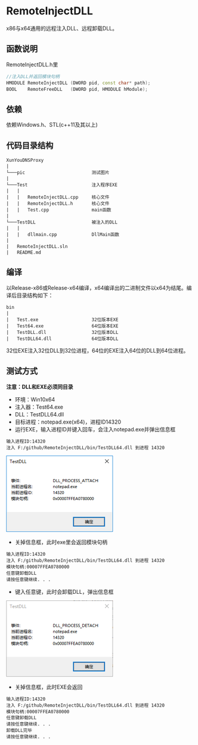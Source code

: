 # RemoteInjectDLL
  x86与x64通用的远程注入DLL、远程卸载DLL。

## 函数说明
  RemoteInjectDLL.h里
```cpp
//注入DLL并返回模块句柄
HMODULE	RemoteInjectDLL	(DWORD pid, const char* path);
BOOL	RemoteFreeDLL	(DWORD pid, HMODULE hModule);
```

## 依赖
  依赖Windows.h、STL(c++11及其以上)

## 代码目录结构
```
XunYouDNSProxy
|
└───pic							测试图片
|
└───Test						注入程序EXE
|	|	
|	|	RemoteInjectDLL.cpp		核心文件
|	|	RemoteInjectDLL.h		核心文件
|	|	Test.cpp				main函数
|
└───TestDLL						被注入的DLL
|	|
|	|	dllmain.cpp				DllMain函数
|
|	RemoteInjectDLL.sln
|   README.md
```

## 编译
  以Release-x86或Release-x64编译，x64编译出的二进制文件以x64为结尾。编译后目录结构如下：
```
bin
|
|	Test.exe					32位版本EXE
|	Test64.exe					64位版本EXE
|	TestDLL.dll					32位版本DLL
|	TestDLL64.dll				64位版本DLL
```
  32位EXE注入32位DLL到32位进程，64位的EXE注入64位的DLL到64位进程。
## 测试方式
 **注意：DLL和EXE必须同目录**
- 环境：Win10x64
- 注入器：Test64.exe
- DLL：TestDLL64.dll
- 目标进程：notepad.exe(x64)，进程ID14320
-  运行EXE，输入进程ID并键入回车，会注入notepad.exe并弹出信息框
```bash
输入进程ID:14320
注入 F:/github/RemoteInjectDLL/bin/TestDLL64.dll 到进程 14320
```
![](pic/load.png)

- 关掉信息框，此时exe里会返回模块句柄
```bash
输入进程ID:14320
注入 F:/github/RemoteInjectDLL/bin/TestDLL64.dll 到进程 14320
模块句柄:00007FFEA0780000
任意键卸载DLL
请按任意键继续. . .
```
-  键入任意键，此时会卸载DLL，弹出信息框

![](pic/free.png)

- 关掉信息框，此时EXE会返回
```bash
输入进程ID:14320
注入 F:/github/RemoteInjectDLL/bin/TestDLL64.dll 到进程 14320
模块句柄:00007FFEA0780000
任意键卸载DLL
请按任意键继续. . .
卸载DLL完毕
请按任意键继续. . .
```
